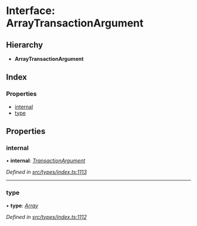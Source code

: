 # Interface: ArrayTransactionArgument

## Hierarchy

* **ArrayTransactionArgument**

## Index

### Properties

* [internal](arraytransactionargument.md#internal)
* [type](arraytransactionargument.md#type)

## Properties

###  internal

• **internal**: *[TransactionArgument](../globals.md#transactionargument)*

*Defined in [src/types/index.ts:1113](https://github.com/PolymathNetwork/polymesh-sdk/blob/31a16a34/src/types/index.ts#L1113)*

___

###  type

• **type**: *[Array](../enums/transactionargumenttype.md#array)*

*Defined in [src/types/index.ts:1112](https://github.com/PolymathNetwork/polymesh-sdk/blob/31a16a34/src/types/index.ts#L1112)*
